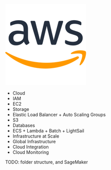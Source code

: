 
![](imgs/aws-small.png)
- Cloud
- IAM
- EC2
- Storage
- Elastic Load Balancer + Auto Scaling Groups
- S3
- Databases
- ECS + Lambda + Batch + LightSail
- Infrastructure at Scale
- Global Infrastructure
- Cloud Integration
- Cloud Monitoring


TODO: folder structure, and SageMaker
